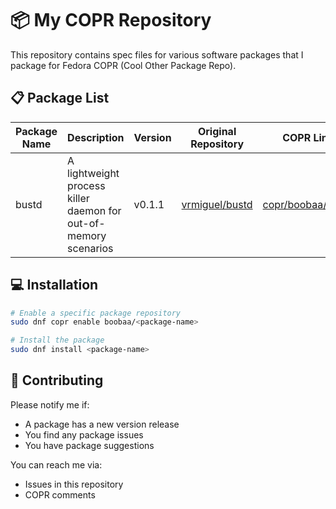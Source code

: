 # 📦 My COPR Repository

This repository contains spec files for various software packages that I package for Fedora COPR (Cool Other Package Repo).

## 📋 Package List

| Package Name | Description | Version | Original Repository | COPR Link |
|-------------|-------------|---------|-------------------|-----------|
| bustd | A lightweight process killer daemon for out-of-memory scenarios | v0.1.1 | [vrmiguel/bustd](https://github.com/vrmiguel/bustd) | [copr/boobaa/bustd](https://copr.fedorainfracloud.org/coprs/boobaa/bustd/) |

## 💻 Installation

```bash
# Enable a specific package repository
sudo dnf copr enable boobaa/<package-name>

# Install the package
sudo dnf install <package-name>
```

## 🤝 Contributing

Please notify me if:
- A package has a new version release
- You find any package issues
- You have package suggestions

You can reach me via:
- Issues in this repository
- COPR comments
